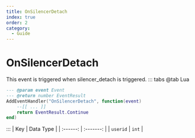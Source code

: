 ```yaml
---
title: OnSilencerDetach
index: true
order: 2
category:
  - Guide
---
```


# OnSilencerDetach
This event is triggered when silencer_detach is triggered.
::: tabs
@tab Lua
```lua
--- @param event Event
--- @return number EventResult
AddEventHandler("OnSilencerDetach", function(event)
    --[[ ... ]]
    return EventResult.Continue
end)
```

:::
|    Key   | Data Type |
| :------: | :-------: |
| `userid` |   `int`   |
